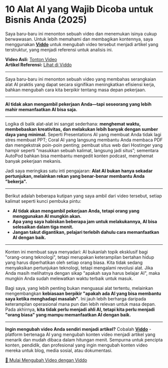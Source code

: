 # 10 Alat AI yang Wajib Dicoba untuk Bisnis Anda (2025)

Saya baru-baru ini menonton sebuah video dan menemukan isinya cukup berwawasan. Untuk lebih memahami dan membagikan kontennya, saya menggunakan **[Viddo](https://viddo.pro/)** untuk mengubah video tersebut menjadi artikel yang terstruktur, yang menjadi referensi untuk analisis ini.

**Video Asli:** [Tonton Video](https://www.youtube.com/watch?v=Ej9zCLI2ZdY)  
**Artikel Referensi:** [Lihat di Viddo](https://viddo.pro/zh/video-result/bdb5f65f-a296-4460-b900-7b9d86533e7e)

---

Saya baru-baru ini menonton sebuah video yang membahas serangkaian alat AI praktis yang dapat secara signifikan meningkatkan efisiensi kerja, bahkan mengubah cara kita berpikir tentang masa depan pekerjaan.

---

**AI tidak akan mengambil pekerjaan Anda—tapi seseorang yang lebih mahir memanfaatkan AI bisa saja.**

---

Logika di balik alat-alat ini sangat sederhana: **menghemat waktu, membebaskan kreativitas, dan melakukan lebih banyak dengan sumber daya yang minimal.** Seperti Presentations AI yang membuat Anda tidak lagi stres membuat PPT; Coral AI yang langsung membantu Anda membaca PDF dan mengekstrak poin-poin penting; pembuat situs web dari Hostinger yang hampir seperti “masukkan sebuah kalimat, langsung jadi situs”; sementara AutoPod bahkan bisa membantu mengedit konten podcast, menghemat banyak pekerjaan mekanis.

Jadi saya meringkas satu inti pengajaran: **Alat AI bukan hanya sekadar pertunjukan, melainkan rekan yang benar-benar membantu Anda "bekerja".**

---

Berikut adalah beberapa kutipan yang saya ambil dari video tersebut, setiap kalimat seperti kunci pembuka pintu:

- **AI tidak akan mengambil pekerjaan Anda, tetapi orang yang menggunakan AI mungkin akan.**
- **Apa yang saya habiskan beberapa jam untuk melakukannya, AI bisa selesaikan dalam tiga menit.**
- **Jangan takut digantikan, pelajari terlebih dahulu cara memanfaatkan AI dengan baik.**

---

Konten ini membuat saya menyadari: AI bukanlah topik eksklusif bagi "orang-orang teknologi", tetapi merupakan keterampilan bertahan hidup yang harus diperhatikan oleh setiap orang biasa. Kita tidak sedang menyaksikan pertunjukan teknologi, tetapi mengalami revolusi alat. Jika Anda masih melihatnya dengan sikap "apakah saya harus belajar AI", maka mungkin Anda sudah melewatkan waktu terbaik untuk masuk.

Bagi saya, yang lebih penting bukan menguasai alat tertentu, melainkan mengembangkan **kebiasaan berpikir "apakah ada AI yang bisa membantu saya ketika menghadapi masalah"**. Ini jauh lebih berharga daripada keterampilan operasional mana pun dan lebih relevan untuk masa depan. Pada akhirnya, **kita tidak perlu menjadi ahli AI, tetapi kita perlu menjadi "orang biasa" yang mampu memanfaatkan AI dengan baik.**

---

**Ingin mengubah video Anda sendiri menjadi artikel?** Cobalah **[Viddo](https://viddo.pro/)** - platform bertenaga AI yang mengubah konten video menjadi artikel yang menarik dan mudah dibaca dalam hitungan menit. Sempurna untuk pencipta konten, pendidik, dan profesional yang ingin mengubah konten video mereka untuk blog, media sosial, atau dokumentasi.

[🚀 Mulai Mengubah Video dengan Viddo](https://viddo.pro/)